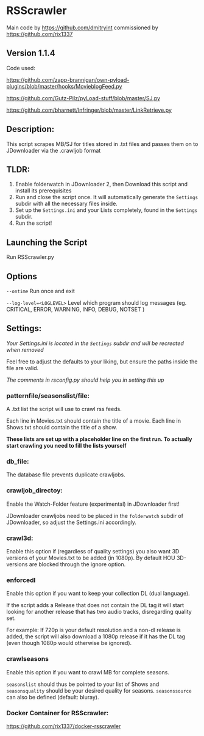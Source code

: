 #  RSScrawler
Main code by https://github.com/dmitryint commissioned by https://github.com/rix1337

## Version 1.1.4

Code used:

https://github.com/zapp-brannigan/own-pyload-plugins/blob/master/hooks/MovieblogFeed.py

https://github.com/Gutz-Pilz/pyLoad-stuff/blob/master/SJ.py

https://github.com/bharnett/Infringer/blob/master/LinkRetrieve.py

## Description:

This script scrapes MB/SJ for titles stored in .txt files and passes them on to JDownloader via the .crawljob format

## TLDR:

1. Enable folderwatch in JDownloader 2, then Download this script and install its prerequisites
2. Run and close the script once. It will automatically generate the ```Settings``` subdir with all the necessary files inside.
3. Set up the ```Settings.ini``` and your Lists completely, found in the ```Settings``` subdir.
4. Run the script!

## Launching the Script

Run RSScrawler.py

## Options

  ```--ontime```                  Run once and exit
  
  ```--log-level=<LOGLEVEL>```    Level which program should log messages (eg. CRITICAL, ERROR, WARNING, INFO, DEBUG, NOTSET )

## Settings:
*Your Settings.ini is located in the ```Settings``` subdir and will be recreated when removed*

Feel free to adjust the defaults to your liking, but ensure the paths inside the file are valid.

*The comments in rsconfig.py should help you in setting this up*

### patternfile/seasonslist/file:

A .txt list the script will use to crawl rss feeds.

Each line in Movies.txt should contain the title of a movie.
Each line in Shows.txt should contain the title of a show.

**These lists are set up with a placeholder line on the first run. To actually start crawling you need to fill the lists yourself**

### db_file:

The database file prevents duplicate crawljobs.

### crawljob_directoy:

Enable the Watch-Folder feature (experimental) in JDownloader first!

JDownloader crawljobs need to be placed in the ```folderwatch``` subdir of JDownloader, so adjust the Settings.ini accordingly.

### crawl3d:

Enable this option if (regardless of quality settings) you also want 3D versions of your Movies.txt to be added (in 1080p). 
By default HOU 3D-versions are blocked through the ignore option.

### enforcedl

Enable this option if you want to keep your collection DL (dual language).

If the script adds a Release that does not contain the DL tag it will start looking for another release that has two audio tracks, disregarding quality set.

For example: If 720p is your default resolution and a non-dl release is added, the script will also download a 1080p release if it has the DL tag (even though 1080p would otherwise be ignored).

### crawlseasons

Enable this option if you want to crawl MB for complete seasons.

```seasonslist``` should thus be pointed to your list of Shows and ```seasonsquality``` should be your desired quality for seasons. ```seasonssource``` can also be defined (default: bluray).

### Docker Container for RSScrawler:
https://github.com/rix1337/docker-rsscrawler
